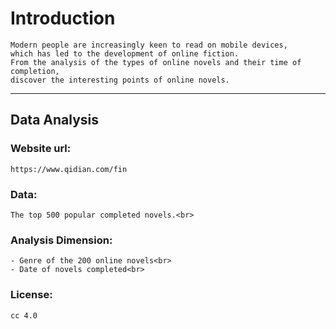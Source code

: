 
# Introduction
    Modern people are increasingly keen to read on mobile devices, 
    which has led to the development of online fiction. 
    From the analysis of the types of online novels and their time of completion, 
    discover the interesting points of online novels.
***
## Data Analysis
### Website url:
    https://www.qidian.com/fin
### Data:
    The top 500 popular completed novels.<br>
### Analysis Dimension:
    - Genre of the 200 online novels<br>
    - Date of novels completed<br>
### License:
    cc 4.0
